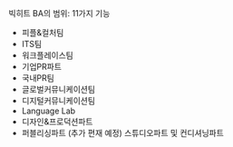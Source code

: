빅히트 BA의 범위: 11가지 기능



- 피플&컬처팀
- ITS팀
- 워크플레이스팀
- 기업PR파트
- 국내PR팀
- 글로벌커뮤니케이션팀
- 디지털커뮤니케이션팀
- Language Lab
- 디자인&프로덕션파트
- 퍼블리싱파트
(추가 편재 예정) 스튜디오파트 및 컨디셔닝파트
